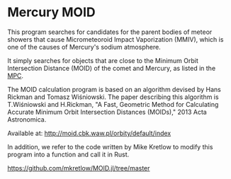 # Mercury MOID

This program searches for candidates for the parent bodies of meteor showers that cause Micrometeoroid Impact Vaporization (MMIV), which is one of the causes of Mercury's sodium atmosphere.

It simply searches for objects that are close to the Minimum Orbit Intersection Distance (MOID) of the comet and Mercury, as listed in the [MPC](https://minorplanetcenter.net/iau/Ephemerides/Comets/Soft03Cmt.txt).

The MOID calculation program is based on an algorithm devised by Hans Rickman and Tomasz Wiśniowski. The paper describing this algorithm is T.Wiśniowski and H.Rickman, "A Fast, Geometric Method for Calculating Accurate Minimum Orbit Intersection Distances (MOIDs)," 2013 Acta Astronomica.

Available at: http://moid.cbk.waw.pl/orbity/default/index

In addition, we refer to the code written by Mike Kretlow to modify this program into a function and call it in Rust.

https://github.com/mkretlow/MOID.jl/tree/master